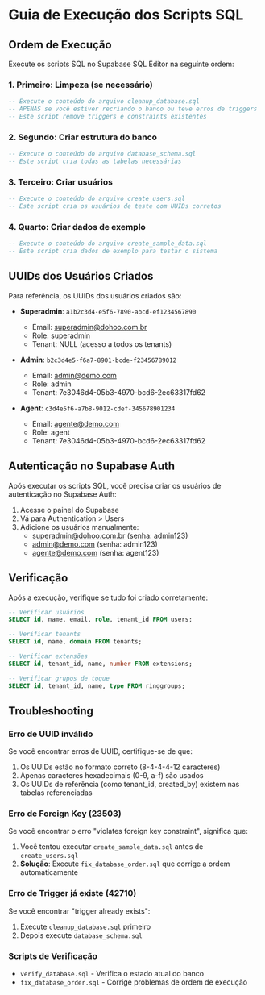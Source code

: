 # Guia de Execução dos Scripts SQL

## Ordem de Execução

Execute os scripts SQL no Supabase SQL Editor na seguinte ordem:

### 1. Primeiro: Limpeza (se necessário)
```sql
-- Execute o conteúdo do arquivo cleanup_database.sql
-- APENAS se você estiver recriando o banco ou teve erros de triggers
-- Este script remove triggers e constraints existentes
```

### 2. Segundo: Criar estrutura do banco
```sql
-- Execute o conteúdo do arquivo database_schema.sql
-- Este script cria todas as tabelas necessárias
```

### 3. Terceiro: Criar usuários
```sql
-- Execute o conteúdo do arquivo create_users.sql
-- Este script cria os usuários de teste com UUIDs corretos
```

### 4. Quarto: Criar dados de exemplo
```sql
-- Execute o conteúdo do arquivo create_sample_data.sql
-- Este script cria dados de exemplo para testar o sistema
```

## UUIDs dos Usuários Criados

Para referência, os UUIDs dos usuários criados são:

- **Superadmin**: `a1b2c3d4-e5f6-7890-abcd-ef1234567890`
  - Email: superadmin@dohoo.com.br
  - Role: superadmin
  - Tenant: NULL (acesso a todos os tenants)

- **Admin**: `b2c3d4e5-f6a7-8901-bcde-f23456789012`
  - Email: admin@demo.com
  - Role: admin
  - Tenant: 7e3046d4-05b3-4970-bcd6-2ec63317fd62

- **Agent**: `c3d4e5f6-a7b8-9012-cdef-345678901234`
  - Email: agente@demo.com
  - Role: agent
  - Tenant: 7e3046d4-05b3-4970-bcd6-2ec63317fd62

## Autenticação no Supabase Auth

Após executar os scripts SQL, você precisa criar os usuários de autenticação no Supabase Auth:

1. Acesse o painel do Supabase
2. Vá para Authentication > Users
3. Adicione os usuários manualmente:
   - superadmin@dohoo.com.br (senha: admin123)
   - admin@demo.com (senha: admin123)
   - agente@demo.com (senha: agent123)

## Verificação

Após a execução, verifique se tudo foi criado corretamente:

```sql
-- Verificar usuários
SELECT id, name, email, role, tenant_id FROM users;

-- Verificar tenants
SELECT id, name, domain FROM tenants;

-- Verificar extensões
SELECT id, tenant_id, name, number FROM extensions;

-- Verificar grupos de toque
SELECT id, tenant_id, name, type FROM ringgroups;
```

## Troubleshooting

### Erro de UUID inválido
Se você encontrar erros de UUID, certifique-se de que:
1. Os UUIDs estão no formato correto (8-4-4-4-12 caracteres)
2. Apenas caracteres hexadecimais (0-9, a-f) são usados
3. Os UUIDs de referência (como tenant_id, created_by) existem nas tabelas referenciadas

### Erro de Foreign Key (23503)
Se você encontrar o erro "violates foreign key constraint", significa que:
1. Você tentou executar `create_sample_data.sql` antes de `create_users.sql`
2. **Solução**: Execute `fix_database_order.sql` que corrige a ordem automaticamente

### Erro de Trigger já existe (42710)
Se você encontrar "trigger already exists":
1. Execute `cleanup_database.sql` primeiro
2. Depois execute `database_schema.sql`

### Scripts de Verificação
- `verify_database.sql` - Verifica o estado atual do banco
- `fix_database_order.sql` - Corrige problemas de ordem de execução 